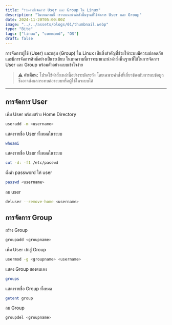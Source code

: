 ```yaml
---
title: "รวมคำสั่งจัดการ User และ Group ใน Linux"
description: "ในบทความนี้ เราจะแนะนำคำสั่งพื้นฐานที่ใช้จัดการ User และ Group"
date: 2024-11-20T05:00:00Z
image: "../../assets/blogs/01/thumbnail.webp"
type: "Bite"
tags: ["linux", "command", "OS"]
draft: false
---
```


การจัดการผู้ใช้ (User) และกลุ่ม (Group) ใน Linux เป็นสิ่งสำคัญที่ช่วยให้ระบบมีความปลอดภัยและมีการจัดการสิทธิ์อย่างเป็นระเบียบ ในบทความนี้เราจะมาแนะนำคำสั่งพื้นฐานที่ใช้ในการจัดการ User และ Group พร้อมตัวอย่างแบบเข้าใจง่าย

> ⚠️ **คำเตือน:** โปรดใช้คำสั่งเหล่านี้อย่างระมัดระวัง โดยเฉพาะคำสั่งที่เกี่ยวข้องกับการลบข้อมูล ซึ่งอาจส่งผลกระทบต่อระบบหรือผู้ใช้ในระบบได้

---

## การจัดการ User

เพิ่ม User พร้อมสร้าง Home Directory

```bash
useradd -m <username>
```

แสดงรายชื่อ User ทั้งหมดในระบบ

```bash
whoami
```

แสดงรายชื่อ User ทั้งหมดในระบบ

```bash
cut -d: -f1 /etc/passwd
```

ตั้งค่า password ให้ user

```bash
passwd <username>
```

ลบ user

```bash
deluser --remove-home <username>
```

## การจัดการ Group

สร้าง Group

```bash
groupadd <groupname>
```

เพิ่ม User เข้าสู่ Group

```bash
usermod -g <groupname> <username>
```

แสดง Group ของตนเอง

```bash
groups
```

แสดงรายชื่อ Group ทั้งหมด

```bash
getent group
```

ลบ Group

```bash
groupdel <groupname>
```
